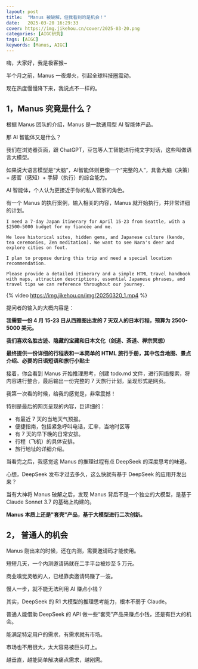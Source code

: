 ```yaml
---
layout: post
title:  "Manus 被破解，但我看到的是机会！"
date:   2025-03-20 16:29:33
cover: https://img.jikehou.cn/cover/2025-03-20.png
categories: [AIGC研究]
tags: [AIGC]
keywords: [Manus, AIGC]
---
```


嗨，大家好，我是极客猴~

半个月之前，Manus 一夜爆火，引起全球科技圈震动。

现在热度慢慢降下来，我说点不一样的。

## 1，Manus 究竟是什么？

根据 Manus 团队的介绍，Manus 是一款通用型 AI 智能体产品。

那 AI 智能体又是什么？

我们在浏览器页面，跟 ChatGPT，豆包等人工智能进行纯文字对话，这些叫做语言大模型。

如果说大语言模型是“大脑”，AI智能体则更像一个“完整的人”，具备大脑（决策）+ 感官（感知）+ 手脚（执行）的综合能力。

AI 智能体，个人认为更接近于你的私人管家的角色。

有一个 Manus 的执行案例，输入相关的内容，Manus 就开始执行，并非常详细的计划。

```
I need a 7-day Japan itinerary for April 15-23 from Seattle, with a $2500-5000 budget for my fiancée and me. 

We love historical sites, hidden gems, and Japanese culture (kendo, tea ceremonies, Zen meditation). We want to see Nara's deer and explore cities on foot. 

I plan to propose during this trip and need a special location recommendation. 

Please provide a detailed itinerary and a simple HTML travel handbook with maps, attraction descriptions, essential Japanese phrases, and travel tips we can reference throughout our journey.
```

{% video https://img.jikehou.cn/img/20250320_1.mp4 %}


提问者的输入的大概内容是：

**我需要一份 4 月 15-23 日从西雅图出发的 7 天双人的日本行程，预算为 2500-5000 美元。**

**我们喜欢名胜古迹、隐藏的宝藏和日本文化（剑道、茶道、禅宗冥想）**

**最终提供一份详细的行程表和一本简单的 HTML 旅行手册，其中包含地图、景点介绍、必要的日语短语和旅行小贴士**

接着，你会看到 Manus 开始推理思考，创建 todo.md 文件，进行网络搜索，将内容进行整合，最后输出一份完整的 7 天旅行计划，呈现形式是网页。

我第一次看的时候，给我的感觉是，非常震撼！

特别是最后的网页呈现的内容，巨详细的：
- 有最近 7 天的当地天气预报。
- 便捷指南，包括紧急呼叫电话，汇率，当地时区等
- 有 7 天的早下晚的日常安排。
- 行程（飞机）的具体安排。
- 旅行地址的详细介绍。

当看完之后，我感觉这 Manus 的推理过程有点 DeepSeek 的深度思考的味道。

心想，DeepSeek 发布才过去多久，这么快就有基于 DeepSeek 的应用开发出来？

当有大神将 Manus 破解之后，发现 Manus 背后不是一个独立的大模型，是基于  Claude Sonnet 3.7 的基础上构建的。

**Manus 本质上还是"套壳"产品，基于大模型进行二次创新。**


## 2， 普通人的机会

Manus 刚出来的时候，还在内测，需要邀请码才能使用。

短短几天，一个内测邀请码就在二手平台被炒至 5 万元。

商业嗅觉灵敏的人，已经靠卖邀请码赚了一波。

慢人一步，就不能无法利用 AI 赚点小钱？

其实，DeepSeek 的 R1 大模型的推理思考能力，根本不弱于 Claude。

普通人能借助 DeepSeek 的 API 做一些“套壳”产品来赚点小钱，还是有巨大的机会。

能满足特定用户的需求，有需求就有市场。

市场也不用很大，太大容易被巨头盯上。

越垂直，越能简单解决痛点需求，越刚需。



